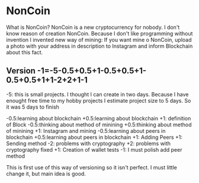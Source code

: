 # NonCoin

What is NonCoin?
NonCoin is a new cryptocurrency for nobody. 
I don't know reason of creation NonCoin.
Because I don't like programming without invention I invented new way of mining: If you want mine o NonCoin, upload a photo with 
your address in description to Instagram and inform Blockchain about this fact.

Version -1=-5-0.5+0.5+1-0.5+0.5+1-0.5+0.5+1+1-2+2+1-1
--------------------------------------------------
-5: this is small projects. I thought I can create in two days. Because I have enought free time to my hobby projects I estimate project size to 5 days. So it was 5 days to finish

-0.5:learning about blockchain
+0.5:learning about blockchain
+1: definition of Block
-0.5:thinking about method of minining
+0.5:thinking about method of minining
+1: Instagram and mining
-0.5:learning about peers in blockchain
+0.5:learning about peers in blockchain
+1: Adding Peers
+1: Sending method
-2: problems with cryptography
+2: problems with cryptography fixed
+1: Creation of wallet tests
-1: I must polish add peer method

This is first use of this way of versioning so it isn't perfect. I must little change it, but main idea is good. 

